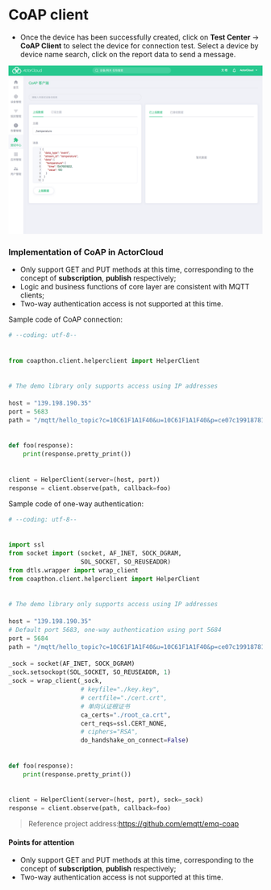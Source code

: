 # CoAP client

- Once the device has been successfully created, click on **Test Center** -> **CoAP Client** to select the device for connection test. Select a device by device name search, click on the report data to send a message.

![](_assets/coap.png)



### Implementation of CoAP  in **ActorCloud**

- Only support GET and PUT methods at this time,  corresponding to the concept of **subscription**, **publish** respectively;
-  Logic and business functions of core layer are consistent with MQTT clients;
- Two-way authentication access is not supported at this time.

Sample code of CoAP connection:

```python
# --coding: utf-8--


from coapthon.client.helperclient import HelperClient


# The demo library only supports access using IP addresses

host = "139.198.190.35"
port = 5683
path = "/mqtt/hello_topic?c=10C61F1A1F40&u=10C61F1A1F40&p=ce07c199187811e8a12b525440546606"


def foo(response):
    print(response.pretty_print())


client = HelperClient(server=(host, port))
response = client.observe(path, callback=foo)

```

Sample code of one-way authentication:

```python
# --coding: utf-8--


import ssl
from socket import (socket, AF_INET, SOCK_DGRAM,
                    SOL_SOCKET, SO_REUSEADDR)
from dtls.wrapper import wrap_client
from coapthon.client.helperclient import HelperClient


# The demo library only supports access using IP addresses

host = "139.198.190.35"
# Default port 5683, one-way authentication using port 5684
port = 5684
path = "/mqtt/hello_topic?c=10C61F1A1F40&u=10C61F1A1F40&p=ce07c199187811e8a12b525440546606"

_sock = socket(AF_INET, SOCK_DGRAM)
_sock.setsockopt(SOL_SOCKET, SO_REUSEADDR, 1)
_sock = wrap_client(_sock,
                    # keyfile="./key.key",
                    # certfile="./cert.crt",
                    # 单向认证根证书
                    ca_certs="./root_ca.crt",
                    cert_reqs=ssl.CERT_NONE,
                    # ciphers="RSA",
                    do_handshake_on_connect=False)


def foo(response):
    print(response.pretty_print())


client = HelperClient(server=(host, port), sock=_sock)
response = client.observe(path, callback=foo)
```

> Reference project address:https://github.com/emqtt/emq-coap



#### Points for attention

- Only support GET and PUT methods at this time,  corresponding to the concept of **subscription**, **publish** respectively; 
- Two-way authentication access is not supported at this time.

